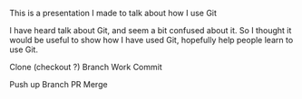 
This is a presentation I made to talk about how I use Git

I have heard talk about Git, and seem a bit confused about it. So I thought it would be useful to show how I have used Git, hopefully help people learn to use Git.



Clone (checkout ?)
Branch
Work
Commit

Push up Branch
PR
Merge




